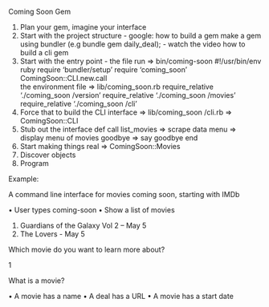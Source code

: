 Coming Soon Gem

1.	Plan your gem, imagine your interface
2.	Start with the project structure - google:
how to build a gem
make a gem using bundler (e.g bundle gem daily_deal); - watch the video
how to build a cli gem
3.	Start with the entry point - the file run => bin/coming-soon
													#!/usr/bin/env ruby
													require ‘bundler/setup’
													require ‘coming_soon’
													ComingSoon::CLI.new.call   
						the environment file => lib/coming_soon.rb
													require_relative ‘./coming_soon /version’
													require_relative ‘./coming_soon /movies’
													require_relative ‘./coming_soon /cli’
4.	Force that to build the CLI interface => lib/coming_soon /cli.rb => ComingSoon::CLI
5.	Stub out the interface def call
							   list_movies => scrape data
							    menu       => display menu of movies
							    goodbye  => say goodbye
							end
6.	Start making things real => ComingSoon::Movies
7.	Discover objects
8.	Program

Example:

A command line interface for movies coming soon, starting with IMDb

•	User types coming-soon
•	Show a list of movies

1.	Guardians of the Galaxy Vol 2 – May 5
2.	The Lovers - May 5

Which movie do you want to learn more about?	 

1

What is a movie?

•	A movie has a name
•	A deal has a URL
•	A movie has a start date
